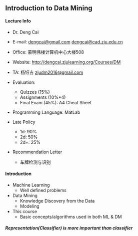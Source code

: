 ## Introduction to Data Mining

#### Lecture Info

- Dr. Deng Cai


- E-mail: dengcai@gmail.com  dengcai@cad.zju.edu.cn


- Office: 蒙明伟楼计算机中心大楼508


- Website: http://dengcai.zjulearning.org/Courses/DM


- TA: 杨钰吉 zjudm2016@gmail.com
- Evaluation:
  - Quizzes (15%)
  - Assignments (10%*4)
  - Final Exam (45%): A4 Cheat Sheet
- Programming Language: MatLab
- Late Policy
  - 1d: 90%
  - 2d: 50%
  - 2d+: 25%
- Recommendation Letter
  - 车牌检测与识别

#### Introduction

- Machine Learning
  - Well defined problems
- Data Mining
  - Knowledge Discovery from the Data
  - Modeling
- This course
  - Basic concepts/algorithms used in both ML & DM

##### Representation(Classifier) is more important than classifier